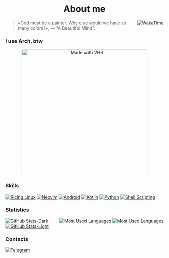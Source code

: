 # <div align="center">About me</div>

<a href="https://wakatime.com/@Frestein" >
 <img src="https://wakatime.com/badge/user/68f484d1-8dc6-407c-8ffc-5e15f4f09571.svg?style=for-the-badge&color=57a143" align="right" alt="WakaTime" title="WakaTime"/>
</a>

> «God must be a painter. Why else would we have so many colors?», — "A Beautiful Mind".

### I use Arch, btw
<div align="center">
 <a href="https://vhs.charm.sh">
  <img src="https://vhs.charm.sh/vhs-2dYs6J1F39PCIa68hDxZJC.gif" width="400" alt="Made with VHS">
 </a>
</div>

### Skills
[![Ricing Linux](https://img.shields.io/badge/-Rising%20Linux-1a1d22?style=for-the-badge&logo=linux "Ricing Linux")](https://archlinux.org/)
[![Neovim](https://img.shields.io/badge/-Neovim-1a1d22?style=for-the-badge&logo=neovim "Neovim")](https://neovim.io/)
[![Android](https://img.shields.io/badge/-Android-1a1d22?style=for-the-badge&logo=android "Android")](https://developer.android.com/docs)
[![Kotlin](https://img.shields.io/badge/-Kotlin-1a1d22?style=for-the-badge&logo=kotlin "Kotlin")](https://kotlinlang.org/)
[![Python](https://img.shields.io/badge/-Python-1a1d22?style=for-the-badge&logo=python "Python")](https://www.python.org/)
[![Shell Scripting](https://img.shields.io/badge/-Shell%20Scripting-1a1d22?style=for-the-badge&logo=zsh "Shell Scripting")](https://www.zsh.org/)

### Statistics

<a href="https://www.youtube.com/watch?v=dQw4w9WgXcQ#gh-dark-mode-only" >
 <img src="https://github-readme-stats-frestein.vercel.app/api/top-langs/?username=Frestein&layout=compact&show_icons=true&theme=dark&bg_color=1a1d22&icon_color=57a143&title_color=57a143&exclude_repo=mpv,cascade" align="right" alt="Most Used Languages" title="Most Used Languages"/>
</a>
<a href="https://www.youtube.com/watch?v=dQw4w9WgXcQ#gh-light-mode-only" >
 <img src="https://github-readme-stats-frestein.vercel.app/api/top-langs/?username=Frestein&layout=compact&show_icons=true&theme=default&bg_color=eff1f5&text_color=4c4f69&icon_color=40a02b&title_color=40a02b&exclude_repo=mpv,cascade" align="right" alt="Most Used Languages" title="Most Used Languages"/>
</a>

[![GitHub Stats-Dark](https://github-readme-stats-frestein.vercel.app/api?username=Frestein&show_icons=true&theme=dark&bg_color=1a1d22&icon_color=57a143&title_color=57a143 "GitHub Stats")](https://www.youtube.com/watch?v=dQw4w9WgXcQ#gh-dark-mode-only)
[![GitHub Stats-Light](https://github-readme-stats-frestein.vercel.app/api?username=Frestein&show_icons=true&theme=default&bg_color=eff1f5&text_color=4c4f69&icon_color=40a02b&title_color=40a02b "GitHub Stats")](https://www.youtube.com/watch?v=dQw4w9WgXcQ#gh-light-mode-only)

### Contacts
[![Telegram](https://img.shields.io/badge/-Telegram-1a1d22?style=for-the-badge&logo=telegram "Telegram")](https://t.me/fresteinart)
